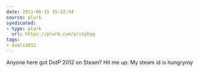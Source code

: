 ```yaml
---
date: 2011-06-15 15:32:34
source: plurk
syndicated:
- type: plurk
  url: https://plurk.com/p/coybyg
tags:
- duels2012
---
```


Anyone here got DotP 2012 on Steam? Hit me up: My steam id is hungryroy